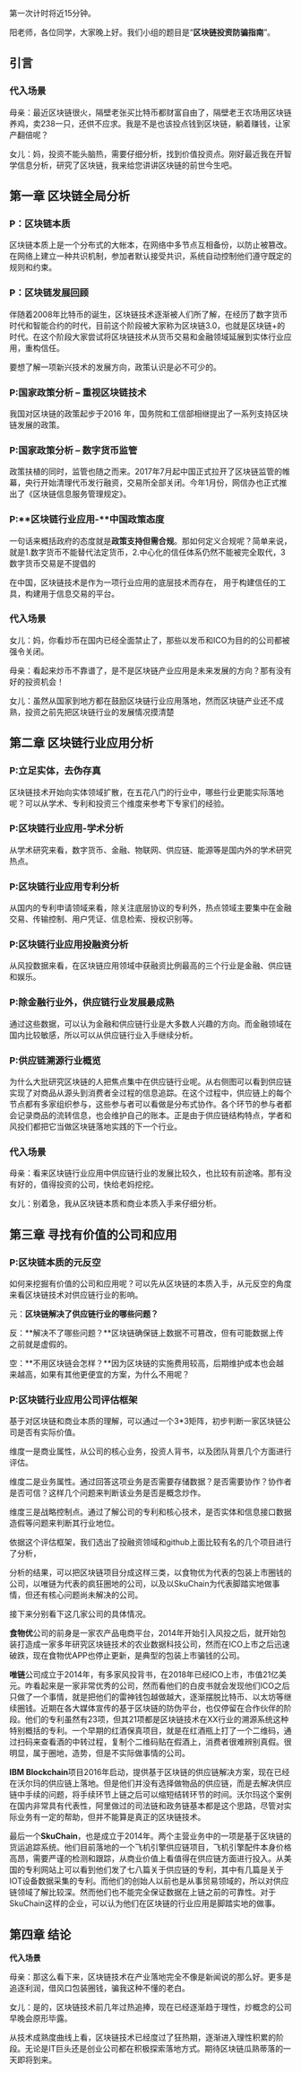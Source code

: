 第一次计时将近15分钟。





阳老师，各位同学，大家晚上好。我们小组的题目是“**区块链投资防骗指南**”。



## 引言

### **代入场景**

母亲：最近区块链很火，隔壁老张买比特币都财富自由了，隔壁老王农场用区块链养鸡，卖238一只，还供不应求。我是不是也该投点钱到区块链，躺着赚钱，让家产翻倍呢？

女儿：妈，投资不能头脑热，需要仔细分析，找到价值投资点。刚好最近我在开智学信息分析，研究了区块链，我来给您讲讲区块链的前世今生吧。

## 第一章 区块链全局分析

### P：区块链本质

区块链本质上是一个分布式的大帐本，在网络中多节点互相备份，以防止被篡改。在网络上建立一种共识机制，参加者默认接受共识，系统自动控制他们遵守既定的规则和约束。

### P：区块链发展回顾

伴随着2008年比特币的诞生，区块链技术逐渐被人们所了解，在经历了数字货币时代和智能合约的时代，目前这个阶段被大家称为区块链3.0，也就是区块链+的时代。在这个阶段大家尝试将区块链技术从货币交易和金融领域延展到实体行业应用，重构信任。

要想了解一项新兴技术的发展方向，政策认识是必不可少的。

### **P:国家政策分析** **–** **重视区块链技术**

我国对区块链的政策起步于2016 年，国务院和工信部相继提出了一系列支持区块链发展的政策。

### P:**国家政策分析** **–** **数字货币监管**

政策扶植的同时，监管也随之而来。2017年7月起中国正式拉开了区块链监管的帷幕，央行开始清理代币发行融资，交易所全部关闭。今年1月份，网信办也正式推出了《区块链信息服务管理规定》。

### P:**区块链行业应用-**中国政策态度

一句话来概括政府的态度就是**政策支持但需合规**。那如何定义合规呢？简单来说，就是1.数字货币不能替代法定货币，2.中心化的信任体系仍然不能被完全取代，3数字货币交易是不提倡的

在中国，区块链技术是作为一项行业应用的底层技术而存在， 用于构建信任的工具，构建用于信息交易的平台。



### **代入场景**

女儿：妈，你看炒币在国内已经全面禁止了，那些以发币和ICO为目的的公司都被强令关闭。

母亲：看起来炒币不靠谱了，是不是区块链产业应用是未来发展的方向？那有没有好的投资机会！

女儿：虽然从国家到地方都在鼓励区块链行业应用落地，然而区块链产业还不成熟，投资之前先把区块链行业的发展情况摸清楚



## 第二章 区块链行业应用分析

### P:**立足实体，去伪存真**

区块链技术开始向实体领域扩散，在五花八门的行业中，哪些行业更能实际落地呢？可以从学术、专利和投资三个维度来参考下专家们的经验。

### P:区块链行业应用-学术分析

从学术研究来看，数字货币、金融、物联网、供应链、能源等是国内外的学术研究热点。

### P:**区块链行业应用**专利分析

从国内的专利申请领域来看，除关注底层协议的专利外，热点领域主要集中在金融交易、传输控制、用户凭证、信息检索、授权识别等。

### P:**区块链行业应用投融资分析**

从风投数据来看，在区块链应用领域中获融资比例最高的三个行业是金融、供应链和娱乐。

### P:除金融行业外，供应链行业发展最成熟

通过这些数据，可以认为金融和供应链行业是大多数人兴趣的方向。而金融领域在国内比较敏感，所以可以从供应链行业入手继续分析。

### P:**供应链溯源行业概览**

为什么大批研究区块链的人把焦点集中在供应链行业呢。从右侧图可以看到供应链实现了对商品从源头到消费者全过程的信息追踪。在这个过程中，供应链上的每个节点都有多家组织参与，这些参与者可以看做是分布式协作。各个环节的参与者都会记录商品的流转信息，也会维护自己的账本。正是由于供应链结构特点，学者和风投们都把它当做区块链落地实践的下一个行业。



### **代入场景**

母亲：看来区块链行业应用中供应链行业的发展比较久，也比较有前途咯。那有没有好的，值得投资的公司，快给老妈挖挖。

女儿：别着急，我从区块链本质和商业本质入手来仔细分析。



## 第三章 **寻找有价值的公司和应用**



### **P:区块链本质的元反空**

如何来挖掘有价值的公司和应用呢？可以先从区块链的本质入手，从元反空的角度来看区块链技术对供应链行业的影响。

元：**区块链解决了供应链行业的哪些问题？**

反：**解决不了哪些问题？**区块链确保链上数据不可篡改，但有可能数据上传之前就是虚假的。

空：**不用区块链会怎样？**因为区块链的实施费用较高，后期维护成本也会越来越高，如果有其他更便宜的方案，为什么不用呢？

### P:区块链行业应用公司评估框架

基于对区块链和商业本质的理解，可以通过一个3*3矩阵，初步判断一家区块链公司是否有实际价值。

维度一是商业属性，从公司的核心业务，投资人背书，以及团队背景几个方面进行评估。

维度二是业务属性。通过回答这项业务是否需要存储数据？是否需要协作？协作者是否可信？这样几个问题来判断该业务是否是概念炒作。

维度三是战略控制点。通过了解公司的专利和核心技术，是否实体和信息接口数据造假等问题来判断其行业地位。

依据这个评估框架，我们选出了投融资领域和github上面比较有名的几个项目进行了分析，

分析的结果，可以把区块链项目分成这样三类，以食物优为代表的包装上市圈钱的公司，以唯链为代表的疯狂圈地的公司，以及以SkuChain为代表脚踏实地做事情，但还有核心问题尚未解决的公司。

接下来分别看下这几家公司的具体情况。

**食物优**公司的前身是一家农产品电商平台，2014年开始引入风投之后，就开始包装打造成一家多年研究区块链技术的农业数据科技公司，然而在ICO上市之后迅速破跌，现在食物优APP也停止更新，是典型的包装上市骗钱的公司。

**唯链**公司成立于2014年，有多家风投背书，在2018年已经ICO上市，市值21亿美元。咋看起来是一家非常优秀的公司，然而看他们的白皮书就会发现他们ICO之后只做了一个事情，就是把他们的雷神钱包越做越大，逐渐摆脱比特币、以太坊等继续圈钱。近期在各大媒体宣传的基于区块链的防伪平台，也仅停留在合作伙伴的阶段。他们的专利虽然有23项，但其21项都是区块链技术在XX行业的溯源系统这种特别概括的专利。一个早期的红酒保真项目，就是在红酒瓶上打了一个二维码，通过扫码来查看酒的中转过程，复制个二维码贴在假酒上，消费者很难辨别真假。很明显，属于圈地，造势，但是不实际做事情的公司。

**IBM Blockchain**项目2016年启动，提供基于区块链的供应链解决方案，现在已经在沃尔玛的供应链上落地。但是他们并没有选择做物品的供应链，而是去解决供应链中手续的问题，将手续环节上链之后可以缩短结转环节的时间。沃尔玛这个案例在国内非常具有代表性，阿里做过的司法链和政务链基本都是这个思路，尽管对实际业务有一定的帮助，但并不能算是真正的区块链技术。

最后一个**SkuChain**，也是成立于2014年。两个主营业务中的一项是基于区块链的货运追踪系统。他们目前落地的一个飞机引擎供应链项目，飞机引擎配件本身价格高昂，需要严谨的检测和跟踪，从商业价值上看值得在供应链方面进行投入。从美国的专利网站上可以看到他们发了七八篇关于供应链的专利，其中有几篇是关于IOT设备数据采集的专利。而他们的创始人以前也是从事贸易领域的，所以对供应链领域了解比较深。然而他们也不能完全保证数据在上链之前的可靠性。对于SkuChain这样的企业，可以认为他们在区块链的行业应用是脚踏实地的做事。



## 第四章 结论

**代入场景**

母亲：那这么看下来，区块链技术在产业落地完全不像是新闻说的那么好。更多是追逐利润，借风口包装圈钱，骗我这种不懂的老白。

女儿：是的，区块链技术前几年过热追捧，现在已经逐渐趋于理性，炒概念的公司早晚会原形毕露。

从技术成熟度曲线上看，区块链技术已经度过了狂热期，逐渐进入理性积累的阶段。无论是IT巨头还是创业公司都在积极探索落地方式。期待区块链瓜熟蒂落的一天即将到来。

